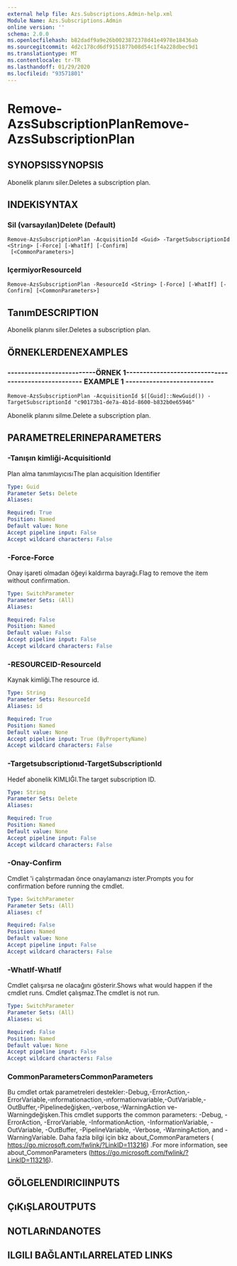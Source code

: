 ```yaml
---
external help file: Azs.Subscriptions.Admin-help.xml
Module Name: Azs.Subscriptions.Admin
online version: ''
schema: 2.0.0
ms.openlocfilehash: b82dadf9a9e26b0023872378d41e4978e18436ab
ms.sourcegitcommit: 4d2c178cd6df9151877b08d54c1f4a228dbec9d1
ms.translationtype: MT
ms.contentlocale: tr-TR
ms.lasthandoff: 01/29/2020
ms.locfileid: "93571801"
---
```

# <span data-ttu-id="d13bf-101">Remove-AzsSubscriptionPlan</span><span class="sxs-lookup"><span data-stu-id="d13bf-101">Remove-AzsSubscriptionPlan</span></span>

## <span data-ttu-id="d13bf-102">SYNOPSIS</span><span class="sxs-lookup"><span data-stu-id="d13bf-102">SYNOPSIS</span></span>
<span data-ttu-id="d13bf-103">Abonelik planını siler.</span><span class="sxs-lookup"><span data-stu-id="d13bf-103">Deletes a subscription plan.</span></span>

## <span data-ttu-id="d13bf-104">INDEKI</span><span class="sxs-lookup"><span data-stu-id="d13bf-104">SYNTAX</span></span>

### <span data-ttu-id="d13bf-105">Sil (varsayılan)</span><span class="sxs-lookup"><span data-stu-id="d13bf-105">Delete (Default)</span></span>
```
Remove-AzsSubscriptionPlan -AcquisitionId <Guid> -TargetSubscriptionId <String> [-Force] [-WhatIf] [-Confirm]
 [<CommonParameters>]
```

### <span data-ttu-id="d13bf-106">Içermiyor</span><span class="sxs-lookup"><span data-stu-id="d13bf-106">ResourceId</span></span>
```
Remove-AzsSubscriptionPlan -ResourceId <String> [-Force] [-WhatIf] [-Confirm] [<CommonParameters>]
```

## <span data-ttu-id="d13bf-107">Tanım</span><span class="sxs-lookup"><span data-stu-id="d13bf-107">DESCRIPTION</span></span>
<span data-ttu-id="d13bf-108">Abonelik planını siler.</span><span class="sxs-lookup"><span data-stu-id="d13bf-108">Deletes a subscription plan.</span></span>

## <span data-ttu-id="d13bf-109">ÖRNEKLERDEN</span><span class="sxs-lookup"><span data-stu-id="d13bf-109">EXAMPLES</span></span>

### <span data-ttu-id="d13bf-110">--------------------------ÖRNEK 1--------------------------</span><span class="sxs-lookup"><span data-stu-id="d13bf-110">-------------------------- EXAMPLE 1 --------------------------</span></span>
```
Remove-AzsSubscriptionPlan -AcquisitionId $([Guid]::NewGuid()) -TargetSubscriptionId "c90173b1-de7a-4b1d-8600-b832b0e65946"
```

<span data-ttu-id="d13bf-111">Abonelik planını silme.</span><span class="sxs-lookup"><span data-stu-id="d13bf-111">Delete a subscription plan.</span></span>

## <span data-ttu-id="d13bf-112">PARAMETRELERINE</span><span class="sxs-lookup"><span data-stu-id="d13bf-112">PARAMETERS</span></span>

### <span data-ttu-id="d13bf-113">-Tanışın kimliği</span><span class="sxs-lookup"><span data-stu-id="d13bf-113">-AcquisitionId</span></span>
<span data-ttu-id="d13bf-114">Plan alma tanımlayıcısı</span><span class="sxs-lookup"><span data-stu-id="d13bf-114">The plan acquisition Identifier</span></span>

```yaml
Type: Guid
Parameter Sets: Delete
Aliases: 

Required: True
Position: Named
Default value: None
Accept pipeline input: False
Accept wildcard characters: False
```

### <span data-ttu-id="d13bf-115">-Force</span><span class="sxs-lookup"><span data-stu-id="d13bf-115">-Force</span></span>
<span data-ttu-id="d13bf-116">Onay işareti olmadan öğeyi kaldırma bayrağı.</span><span class="sxs-lookup"><span data-stu-id="d13bf-116">Flag to remove the item without confirmation.</span></span>

```yaml
Type: SwitchParameter
Parameter Sets: (All)
Aliases: 

Required: False
Position: Named
Default value: False
Accept pipeline input: False
Accept wildcard characters: False
```

### <span data-ttu-id="d13bf-117">-RESOURCEID</span><span class="sxs-lookup"><span data-stu-id="d13bf-117">-ResourceId</span></span>
<span data-ttu-id="d13bf-118">Kaynak kimliği.</span><span class="sxs-lookup"><span data-stu-id="d13bf-118">The resource id.</span></span>

```yaml
Type: String
Parameter Sets: ResourceId
Aliases: id

Required: True
Position: Named
Default value: None
Accept pipeline input: True (ByPropertyName)
Accept wildcard characters: False
```

### <span data-ttu-id="d13bf-119">-Targetsubscriptionıd</span><span class="sxs-lookup"><span data-stu-id="d13bf-119">-TargetSubscriptionId</span></span>
<span data-ttu-id="d13bf-120">Hedef abonelik KIMLIĞI.</span><span class="sxs-lookup"><span data-stu-id="d13bf-120">The target subscription ID.</span></span>

```yaml
Type: String
Parameter Sets: Delete
Aliases: 

Required: True
Position: Named
Default value: None
Accept pipeline input: False
Accept wildcard characters: False
```

### <span data-ttu-id="d13bf-121">-Onay</span><span class="sxs-lookup"><span data-stu-id="d13bf-121">-Confirm</span></span>
<span data-ttu-id="d13bf-122">Cmdlet 'i çalıştırmadan önce onaylamanızı ister.</span><span class="sxs-lookup"><span data-stu-id="d13bf-122">Prompts you for confirmation before running the cmdlet.</span></span>

```yaml
Type: SwitchParameter
Parameter Sets: (All)
Aliases: cf

Required: False
Position: Named
Default value: None
Accept pipeline input: False
Accept wildcard characters: False
```

### <span data-ttu-id="d13bf-123">-WhatIf</span><span class="sxs-lookup"><span data-stu-id="d13bf-123">-WhatIf</span></span>
<span data-ttu-id="d13bf-124">Cmdlet çalışırsa ne olacağını gösterir.</span><span class="sxs-lookup"><span data-stu-id="d13bf-124">Shows what would happen if the cmdlet runs.</span></span>
<span data-ttu-id="d13bf-125">Cmdlet çalışmaz.</span><span class="sxs-lookup"><span data-stu-id="d13bf-125">The cmdlet is not run.</span></span>

```yaml
Type: SwitchParameter
Parameter Sets: (All)
Aliases: wi

Required: False
Position: Named
Default value: None
Accept pipeline input: False
Accept wildcard characters: False
```

### <span data-ttu-id="d13bf-126">CommonParameters</span><span class="sxs-lookup"><span data-stu-id="d13bf-126">CommonParameters</span></span>
<span data-ttu-id="d13bf-127">Bu cmdlet ortak parametreleri destekler:-Debug,-ErrorAction,-ErrorVariable,-ınformationaction,-ınformationvariable,-OutVariable,-OutBuffer,-Pipelinedeğişken,-verbose,-WarningAction ve-Warningdeğişken.</span><span class="sxs-lookup"><span data-stu-id="d13bf-127">This cmdlet supports the common parameters: -Debug, -ErrorAction, -ErrorVariable, -InformationAction, -InformationVariable, -OutVariable, -OutBuffer, -PipelineVariable, -Verbose, -WarningAction, and -WarningVariable.</span></span> <span data-ttu-id="d13bf-128">Daha fazla bilgi için bkz about_CommonParameters ( https://go.microsoft.com/fwlink/?LinkID=113216) .</span><span class="sxs-lookup"><span data-stu-id="d13bf-128">For more information, see about_CommonParameters (https://go.microsoft.com/fwlink/?LinkID=113216).</span></span>

## <span data-ttu-id="d13bf-129">GÖLGELENDIRICI</span><span class="sxs-lookup"><span data-stu-id="d13bf-129">INPUTS</span></span>

## <span data-ttu-id="d13bf-130">ÇıKıŞLAR</span><span class="sxs-lookup"><span data-stu-id="d13bf-130">OUTPUTS</span></span>

## <span data-ttu-id="d13bf-131">NOTLARıNDA</span><span class="sxs-lookup"><span data-stu-id="d13bf-131">NOTES</span></span>

## <span data-ttu-id="d13bf-132">ILGILI BAĞLANTıLAR</span><span class="sxs-lookup"><span data-stu-id="d13bf-132">RELATED LINKS</span></span>

